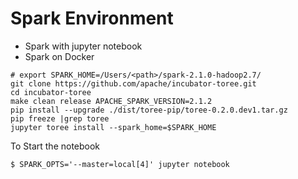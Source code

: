 Spark Environment
=====

- Spark with jupyter notebook
- Spark on Docker

```
# export SPARK_HOME=/Users/<path>/spark-2.1.0-hadoop2.7/
git clone https://github.com/apache/incubator-toree.git
cd incubator-toree
make clean release APACHE_SPARK_VERSION=2.1.2
pip install --upgrade ./dist/toree-pip/toree-0.2.0.dev1.tar.gz
pip freeze |grep toree 
jupyter toree install --spark_home=$SPARK_HOME
```

To Start the notebook

```
$ SPARK_OPTS='--master=local[4]' jupyter notebook
```
